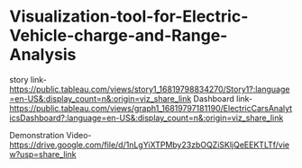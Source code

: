 # Visualization-tool-for-Electric-Vehicle-charge-and-Range-Analysis
story link-https://public.tableau.com/views/story1_16819798834270/Story1?:language=en-US&:display_count=n&:origin=viz_share_link
Dashboard link-https://public.tableau.com/views/graph1_16819797181190/ElectricCarsAnalyticsDashboard?:language=en-US&:display_count=n&:origin=viz_share_link

Demonstration Video-https://drive.google.com/file/d/1nLgYiXTPMby23zbOQZiSKljQeEEKTLTf/view?usp=share_link
